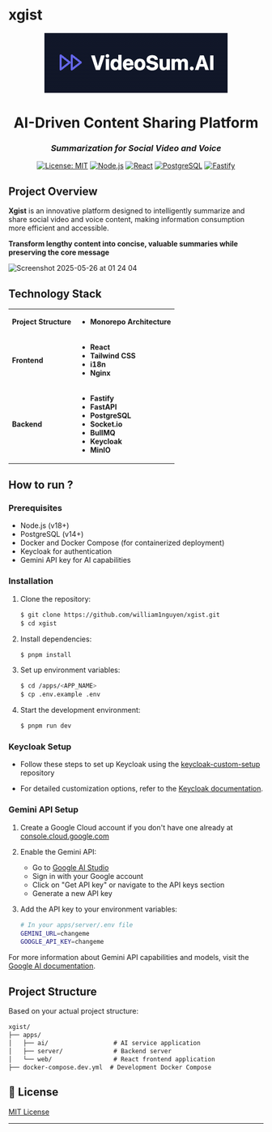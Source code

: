 # xgist

<div align="center">
  
  ![xgist Logo](public/xgist-logo.png)
  
  # **AI-Driven Content Sharing Platform**
  ### *Summarization for Social Video and Voice* 
  
  [![License: MIT](https://img.shields.io/badge/License-MIT-yellow.svg)](https://opensource.org/licenses/MIT)
  [![Node.js](https://img.shields.io/badge/Node.js-18+-339933?logo=node.js&logoColor=white)](https://nodejs.org)
  [![React](https://img.shields.io/badge/React-18-61DAFB?logo=react&logoColor=white)](https://reactjs.org)
  [![PostgreSQL](https://img.shields.io/badge/PostgreSQL-14+-4169E1?logo=postgresql&logoColor=white)](https://www.postgresql.org)
  [![Fastify](https://img.shields.io/badge/Fastify-Latest-000000?logo=fastify&logoColor=white)](https://www.fastify.io/)
  
</div>

## Project Overview

**Xgist** is an innovative platform designed to intelligently summarize and share social video and voice content, making information consumption more efficient and accessible.

**Transform lengthy content into concise, valuable summaries while preserving the core message**

<img width="1289" alt="Screenshot 2025-05-26 at 01 24 04" src="https://github.com/user-attachments/assets/1589658d-29bc-4dc2-bc8e-0d65bc331419" />


## Technology Stack

<table>
  <tr>
    <td><b> Project Structure</b></td>
    <td>
      <ul>
        <li> <b>Monorepo Architecture</b></li>
      </ul>
    </td>
  </tr>
  <tr>
    <td><b> Frontend</b></td>
    <td>
      <ul>
        <li><b>React</b></li>
        <li><b>Tailwind CSS</b></li>
        <li><b>i18n</b></li>
        <li><b>Nginx</b></li>
      </ul>
    </td>
  </tr>
  <tr>
    <td><b>Backend</b></td>
    <td>
      <ul>
        <li><b>Fastify</b></li>
        <li><b>FastAPI</b></li>
        <li><b>PostgreSQL</b></li>
        <li><b>Socket.io</b></li>
        <li><b>BullMQ</b></li>
        <li><b>Keycloak</b></li>
        <li><b>MinIO</b></li>
      </ul>
    </td>
  </tr>
</table>

## How to run ?

### Prerequisites

- Node.js (v18+)
- PostgreSQL (v14+)
- Docker and Docker Compose (for containerized deployment)
- Keycloak for authentication
- Gemini API key for AI capabilities

### Installation

1. Clone the repository:

   ```bash
   $ git clone https://github.com/william1nguyen/xgist.git
   $ cd xgist
   ```

2. Install dependencies:

   ```bash
   $ pnpm install
   ```

3. Set up environment variables:

   ```bash
   $ cd /apps/<APP_NAME>
   $ cp .env.example .env
   ```

4. Start the development environment:
   ```bash
   $ pnpm run dev
   ```

### Keycloak Setup

- Follow these steps to set up Keycloak using the [keycloak-custom-setup](https://github.com/william1nguyen/keycloak-custom-setup) repository

- For detailed customization options, refer to the [Keycloak documentation](https://www.keycloak.org/documentation.html).

### Gemini API Setup

1. Create a Google Cloud account if you don't have one already at [console.cloud.google.com](https://console.cloud.google.com)

2. Enable the Gemini API:

   - Go to [Google AI Studio](https://makersuite.google.com/)
   - Sign in with your Google account
   - Click on "Get API key" or navigate to the API keys section
   - Generate a new API key

3. Add the API key to your environment variables:

   ```bash
   # In your apps/server/.env file
   GEMINI_URL=changeme
   GOOGLE_API_KEY=changeme
   ```

For more information about Gemini API capabilities and models, visit the [Google AI documentation](https://ai.google.dev/docs).

## Project Structure

Based on your actual project structure:

```
xgist/
├── apps/
│   ├── ai/                  # AI service application
│   ├── server/              # Backend server
│   └── web/                 # React frontend application
├── docker-compose.dev.yml  # Development Docker Compose
```

## 📄 License

[MIT License](LICENSE)

---
